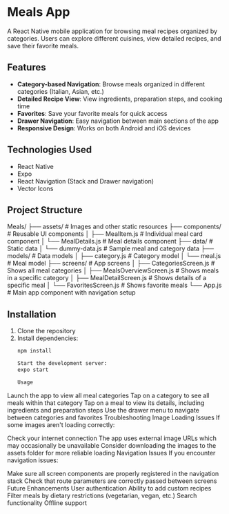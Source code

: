 # Meals App

A React Native mobile application for browsing meal recipes organized by categories. Users can explore different cuisines, view detailed recipes, and save their favorite meals.

## Features

- **Category-based Navigation**: Browse meals organized in different categories (Italian, Asian, etc.)
- **Detailed Recipe View**: View ingredients, preparation steps, and cooking time
- **Favorites**: Save your favorite meals for quick access
- **Drawer Navigation**: Easy navigation between main sections of the app
- **Responsive Design**: Works on both Android and iOS devices

## Technologies Used

- React Native
- Expo
- React Navigation (Stack and Drawer navigation)
- Vector Icons

## Project Structure
Meals/ ├── assets/ # Images and other static resources ├── components/ # Reusable UI components │ ├── MealItem.js # Individual meal card component │ └── MealDetails.js # Meal details component ├── data/ # Static data │ └── dummy-data.js # Sample meal and category data ├── models/ # Data models │ ├── category.js # Category model │ └── meal.js # Meal model ├── screens/ # App screens │ ├── CategoriesScreen.js # Shows all meal categories │ ├── MealsOverviewScreen.js # Shows meals in a specific category │ ├── MealDetailScreen.js # Shows details of a specific meal │ └── FavoritesScreen.js # Shows favorite meals └── App.js # Main app component with navigation setup

## Installation

1. Clone the repository
2. Install dependencies:
   ```bash
   npm install

   Start the development server:
   expo start

   Usage
Launch the app to view all meal categories
Tap on a category to see all meals within that category
Tap on a meal to view its details, including ingredients and preparation steps
Use the drawer menu to navigate between categories and favorites
Troubleshooting
Image Loading Issues
If some images aren't loading correctly:

Check your internet connection
The app uses external image URLs which may occasionally be unavailable
Consider downloading the images to the assets folder for more reliable loading
Navigation Issues
If you encounter navigation issues:

Make sure all screen components are properly registered in the navigation stack
Check that route parameters are correctly passed between screens
Future Enhancements
User authentication
Ability to add custom recipes
Filter meals by dietary restrictions (vegetarian, vegan, etc.)
Search functionality
Offline support